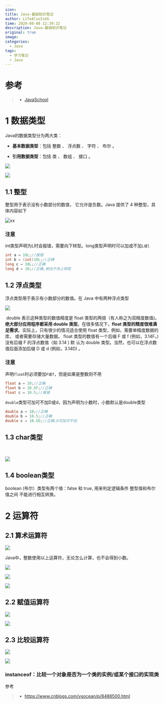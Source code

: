 ```yaml
---
icon: 
title: Java-基础知识笔记
author: LifeAlsoIsGG
time: 2020-08-08 12:39:22
description: Java-基础知识笔记
original: true
image: 
categories: 
  - Java
tags: 
  - 学习笔记
  - Java
---
```




# 参考

> - [JavaSchool](http://www.51gjie.com/)



# 1 数据类型

Java的数据类型分为两大类： 

- **基本数据类型**：包括 整数 、 浮点数 、 字符 、 布尔 。 

- **引用数据类型**：包括 类 、 数组 、 接口 。

  

![](./images/Java-BasicNotes/dataType.jpg)



![](./images/Java-BasicNotes/data_type_exercise.jpg)





## 1.1 整型

整型用于表示没有小数部分的数值， 它允许是负数。Java 提供了 4 种整型，具体内容如下



![xx](./images/Java-BasicNotes/Java_Integer.jpg)



### 注意

int类型声明为L时会报错，需要向下转型。long类型声明时可以加或不加`L或l`

```java
int a = 10L;//报错
int b = (int)10L;//正确
long c = 10L;//正确
long d = 10;//正确,相当于向上转型
```







## 1.2 浮点类型

浮点类型用于表示有小数部分的数值。在 Java 中有两种浮点类型



![](./images/Java-BasicNotes/float.jpg)



​		double 表示这种类型的数值精度是 float 类型的两倍（有人称之为双精度数值)。**绝大部分应用程序都采用 double 类型**。在很多情况下，**float 类型的精度很难满足需求**。实际上，只有很少的情况适合使用 float 类型，例如，需要单精度数据的库， 或者需要存储大量数据。 float 类型的数值有一个后缀 F 或 f (例如，3.14F。) 没有后缀 F 的浮点数值（如 3.14 ) 默 认为 double 类型。当然，也可以在浮点数值后面添加后缀 D 或 d (例如，3.14D) 。



### 注意

声明`float`时必须要加`F或f`，但是如果是整数则不用

```java
float a = 10;//正确
float b = 10.5F;//正确
float c = 10.5;//报错
```

`double`类型可加可不加D或d，因为声明为小数时，小数默认是double类型

```java
double a = 10;//正确
double b = 10.5;//正确
double c = 10.5D;//正确,D可加可不加
```





## 1.3 char类型

​		



![](./images/Java-BasicNotes/Escape_sequence_for_special_characters.jpg)



## 1.4 boolean类型

boolean (布尔）类型有两个值：false 和 true, 用来判定逻辑条件 整型值和布尔值之间 不能进行相互转换。



# 2 运算符



## 2.1 算术运算符



![](./images/Java-BasicNotes/arithmetic_operator_1.jpg)



Java中，整数使用以上运算符，无论怎么计算，也不会得到小数。



![](./images/Java-BasicNotes/arithmetic_operator_2.jpg)





![](./images/Java-BasicNotes/++Calculation_1.jpg)



![](./images/Java-BasicNotes/++Calculation_2.jpg)







## 2.2 赋值运算符



![](./images/Java-BasicNotes/assignment_operator_1.jpg)



![](./images/Java-BasicNotes/assignment_operator_2.jpg)



## 2.3 比较运算符

![](./images/Java-BasicNotes/Comparison_operator_1.jpg)



![](./images/Java-BasicNotes/Comparison_operator_2.jpg)



### instanceof：比较一个对象是否为一个类的实例/或某个接口的实现类

参考

> - https://www.cnblogs.com/ysocean/p/8486500.html
